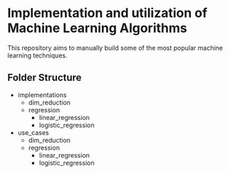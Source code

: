 # Implementation and utilization of Machine Learning Algorithms
This repository aims to manually build some of the most popular machine learning techniques.

## Folder Structure
- implementations
	- dim\_reduction
	- regression
		- linear_regression
		- logistic_regression
- use\_cases
	- dim\_reduction
	- regression
		- linear_regression
		- logistic_regression
